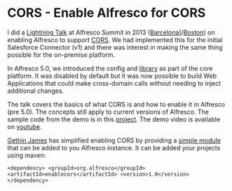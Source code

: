 # CORS - Enable Alfresco for CORS
I did a [Lightning Talk](https://www.slideshare.net/jottley/cors-enable-alfresco-for-cors) at Alfresco Summit in 2013 ([Barcelona](https://summit.alfresco.com/barcelona/sessions)]/[Boston](https://summit.alfresco.com/boston/sessions)) on enabling Alfresco to support [CORS](https://en.wikipedia.org/wiki/Cross-origin_resource_sharing). We had implemented this for the initial Salesforce Connector (v1) and there was interest in making the same thing possible for the on-premise platform. 

In Alfresco 5.0, we introduced the config and [library](http://software.dzhuvinov.com/cors-filter.html) as part of the core platform.  It was disabled by default but it was now possible to build Web Applications that could make cross-domain calls without needing to inject additional changes.
  
The talk covers the basics of what CORS is and how to enable it  in Alfresco (pre 5.0). The concepts still apply to current versions of Alfresco. The sample code from the demo is in this [project](https://github.com/jottley/memory/tree/master/cors). The demo video is available on [youtube](https://www.youtube.com/watch?v=il1ZlEBqvLU).

[Gethin James](https://twitter.com/covolution) has simplified enabling CORS by providing a [simple module](https://github.com/covolution/enablecors) that can be added to you Alfresco instance. It can be added your projects using maven:

`<dependency>
  <groupId>org.alfresco</groupId>
  <artifactId>enablecors</artifactId>
  <version>1.0</version>
</dependency>`

